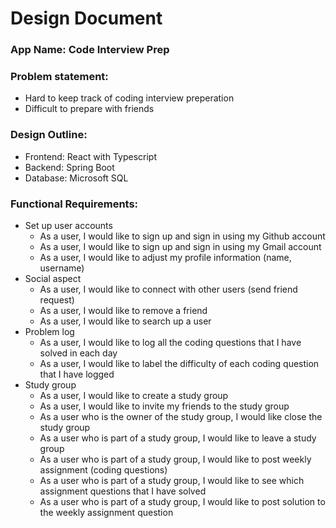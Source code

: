 # Design Document
### App Name: <b>Code Interview Prep</b>
### Problem statement: 
- Hard to keep track of coding interview preperation
- Difficult to prepare with friends
### Design Outline:
- Frontend: React with Typescript
- Backend: Spring Boot
- Database: Microsoft SQL
### Functional Requirements:
- Set up user accounts
    - As a user, I would like to sign up and sign in using my Github account
    - As a user, I would like to sign up and sign in using my Gmail account
    - As a user, I would like to adjust my profile information (name, username)
- Social aspect
    - As a user, I would like to connect with other users (send friend request)
    - As a user, I would like to remove a friend
    - As a user, I would like to search up a user
- Problem log
    - As a user, I would like to log all the coding questions that I have solved in each day
    - As a user, I would like to label the difficulty of each coding question that I have logged 
- Study group
    - As a user, I would like to create a study group
    - As a user, I would like to invite my friends to the study group
    - As a user who is the owner of the study group, I would like close the study group
    - As a user who is part of a study group, I would like to leave a study group
    - As a user who is part of a study group, I would like to post weekly assignment (coding questions)
    - As a user who is part of a study group, I would like to see which assignment questions that I have solved
    - As a user who is part of a study group, I would like to post solution to the weekly assignment question

